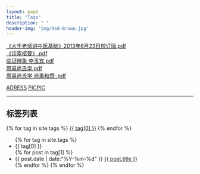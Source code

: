 ```yaml
---
layout: page
title: "Tags"
description: " "  
header-img: "img/Red-Brown.jpg"
---
```


<a href="http://u16238391.ctcontents.com/drfiles/16238391/233922516/《大千老师讲中医基础》2013年6月23日校订版.pdf" target="_blank">《大千老师讲中医基础》2013年6月23日校订版.pdf</a><br/>
<a href="http://u16238391.ctcontents.com/drfiles/16238391/233902493/《诊家枢要》.pdf" target="_blank">《诊家枢要》.pdf</a><br/>
<a href="http://u16238391.ctcontents.com/drfiles/16238391/233902688/临证辨象 李玉宾.pdf" target="_blank">临证辨象 李玉宾.pdf</a><br/>
<a href="http://u16238391.ctcontents.com/drfiles/16238391/233902973/周易尚氏学.pdf" target="_blank">周易尚氏学.pdf</a><br/>
<a href="http://u16238391.ctcontents.com/drfiles/16238391/233903022/周易尚氏学·尚秉和撰·.pdf" target="_blank">周易尚氏学·尚秉和撰·.pdf</a><br/>


[ADRESS](https://home.ctfile.com/#item-files) [PIC](http://blog.sina.com.cn/)[PIC](https://weibo.com/)


----


## 标签列表


<div id='tag_cloud'>
{% for tag in site.tags %}
<a href="#{{ tag[0] }}" title="{{ tag[0] }}" rel="{{ tag[1].size }}">{{ tag[0] }}</a>
{% endfor %}
</div>

<ul class="listing">
{% for tag in site.tags %}
  <li class="listing-seperator" id="{{ tag[0] }}">{{ tag[0] }}</li>
{% for post in tag[1] %}
  <li class="listing-item">
  <time datetime="{{ post.date | date:"%Y-%m-%d" }}">{{ post.date | date:"%Y-%m-%d" }}</time>
  <a href="{{ post.url }}" title="{{ post.title }}">{{ post.title }}</a>
  </li>
{% endfor %}
{% endfor %}
</ul>

<script src="/media/js/jquery.tagcloud.js" type="text/javascript" charset="utf-8"></script> 
<script language="javascript">
$.fn.tagcloud.defaults = {
    size: {start: 1, end: 1, unit: 'em'},
      color: {start: '#f8e0e6', end: '#ff3333'}
};

$(function () {
    $('#tag_cloud a').tagcloud();
});
</script>
